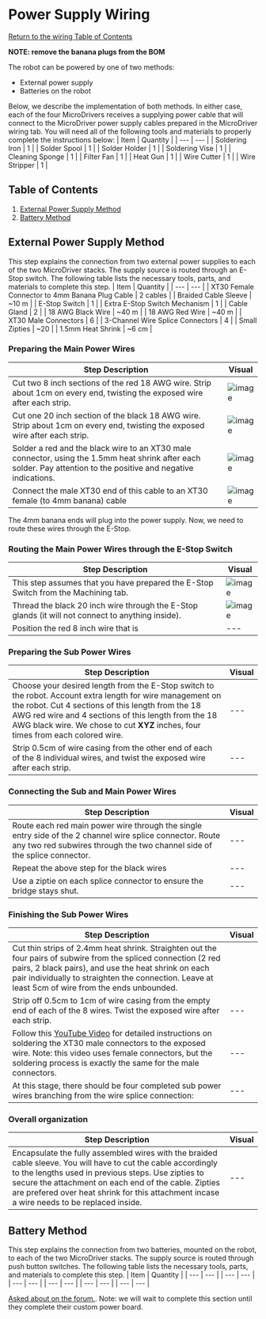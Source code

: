 # Power Supply Wiring
[Return to the wiring Table of Contents](https://github.com/EmiliaPsacharopoulos/Quadruped-8dof-Robot/tree/main/Wiring#table-of-contents)

**NOTE: remove the banana plugs from the BOM**

The robot can be powered by one of two methods: 
- External power supply
- Batteries on the robot

Below, we describe the implementation of both methods. In either case, each of the four MicroDrivers receives a supplying power cable that will connect to the MicroDriver power supply cables prepared in the MicroDriver wiring tab. 
You will need all of the following tools and materials to properly complete the instructions below:
| Item | Quantity | 
| --- | --- |
| Soldering Iron | 1 |
| Solder Spool | 1 |
| Solder Holder | 1 |
| Soldering Vise | 1 |
| Cleaning Sponge | 1 |
| Filter Fan | 1 |
| Heat Gun | 1 |
| Wire Cutter | 1 |
| Wire Stripper | 1 |


## Table of Contents
1. [External Power Supply Method](https://github.com/EmiliaPsacharopoulos/Quadruped-8dof-Robot/blob/main/Wiring/Power%20Supply%20Wiring/README.md#external-power-supply-method)
2. [Battery Method](https://github.com/EmiliaPsacharopoulos/Quadruped-8dof-Robot/blob/main/Wiring/Power%20Supply%20Wiring/README.md#battery-method)


## External Power Supply Method
This step explains the connection from two external power supplies to each of the two MicroDriver stacks. The supply source is routed through an E-Stop switch. The following table lists the necessary tools, parts, and materials to complete this step. 
| Item | Quantity | 
| --- | --- |
| XT30 Female Connector to 4mm Banana Plug Cable | 2 cables |
| Braided Cable Sleeve | ~10 m |
| E-Stop Switch | 1 |
| Extra E-Stop Switch Mechanism | 1 |
| Cable Gland | 2 | 
| 18 AWG Black Wire | ~40 m |
| 18 AWG Red Wire | ~40 m |
| XT30 Male Connectors | 6 |
| 3-Channel Wire Splice Connectors | 4 | 
| Small Zipties | ~20 |
| 1.5mm Heat Shrink | ~6 cm |

### Preparing the Main Power Wires
| Step Description | Visual | 
| --- | --- |
| Cut two 8 inch sections of the red 18 AWG wire. Strip about 1cm on every end, twisting the exposed wire after each strip.  | ![image](https://user-images.githubusercontent.com/84528674/119999298-9676b780-bf9f-11eb-84d9-6db2791f4168.png) |
| Cut one 20 inch section of the black 18 AWG wire. Strip about 1cm on every end, twisting the exposed wire after each strip. | ![image](https://user-images.githubusercontent.com/84528674/120000073-6c71c500-bfa0-11eb-8a26-a3f6dd7e0c08.png) |
| Solder a red and the black wire to an XT30 male connector, using the 1.5mm heat shrink after each solder. Pay attention to the positive and negative indications. |  ![image](https://user-images.githubusercontent.com/84528674/119999166-6fb88100-bf9f-11eb-95ce-5c38bfd25464.png) |
| Connect the male XT30 end of this cable to an XT30 female (to 4mm banana) cable  | ![image](https://user-images.githubusercontent.com/84528674/119999478-caea7380-bf9f-11eb-952e-5b1c5cbb6510.png) |

The 4mm banana ends will plug into the power supply. Now, we need to route these wires through the E-Stop. 

### Routing the Main Power Wires through the E-Stop Switch
| Step Description | Visual | 
| --- | --- |
| This step assumes that you have prepared the E-Stop Switch from the Machining tab. | ![image](https://user-images.githubusercontent.com/84528674/119998397-a93cbc80-bf9e-11eb-9e2d-5264b6bb1b21.png) |
| Thread the black 20 inch wire through the E-Stop glands (it will not connect to anything inside). | ![image](https://user-images.githubusercontent.com/84528674/120001776-21f14800-bfa2-11eb-8a50-aea53c0fc22f.png) |
| Position the red 8 inch wire that is  | --- |

### Preparing the Sub Power Wires
| Step Description | Visual | 
| --- | --- |
| Choose your desired length from the E-Stop switch to the robot. Account extra length for wire management on the robot. Cut 4 sections of this length from the 18 AWG red wire and 4 sections of this length from the 18 AWG black wire. We chose to cut **XYZ** inches, four times from each colored wire. | --- |
| Strip 0.5cm of wire casing from the other end of each of the 8 individual wires, and twist the exposed wire after each strip. | --- |


### Connecting the Sub and Main Power Wires
| Step Description | Visual | 
| --- | --- |
| Route each red main power wire through the single entry side of the 2 channel wire splice connector. Route any two red subwires through the two channel side of the splice connector. | --- |
| Repeat the above step for the black wires | --- |
| Use a ziptie on each splice connector to ensure the bridge stays shut. | --- |

### Finishing the Sub Power Wires
| Step Description | Visual | 
| --- | --- |
| Cut thin strips of 2.4mm heat shrink. Straighten out the four pairs of subwire from the spliced connection (2 red pairs, 2 black pairs), and use the heat shrink on each pair individually to straighten the connection. Leave at least 5cm of wire from the ends unbounded. | |
| Strip off 0.5cm to 1cm of wire casing from the empty end of each of the 8 wires. Twist the exposed wire after each strip. | --- |
| Follow this [YouTube Video](https://www.youtube.com/watch?v=_NyJbKqRtUE) for detailed instructions on soldering the XT30 male connectors to the exposed wire. Note: this video uses female connectors, but the soldering process is exactly the same for the male connectors. | --- |
| At this stage, there should be four completed sub power wires branching from the wire splice connection:  | --- |

### Overall organization
| Step Description | Visual | 
| --- | --- |
| Encapsulate the fully assembled wires with the braided cable sleeve. You will have to cut the cable accordingly to the lengths used in previous steps. Use zipties to secure the attachment on each end of the cable. Zipties are prefered over heat shrink for this attachment incase a wire needs to be replaced inside. | --- |



## Battery Method
This step explains the connection from two batteries, mounted on the robot, to each of the two MicroDriver stacks. The supply source is routed through push button switches. The following table lists the necessary tools, parts, and materials to complete this step. 
| Item | Quantity | 
| --- | --- |
| --- | --- |
| --- | --- |
| --- | --- |
| --- | --- |
| --- | --- |

[Asked about on the forum.](https://odri.discourse.group/t/battery-and-push-button-wiring/281). Note: we will wait to complete this section until they complete their custom power board.
